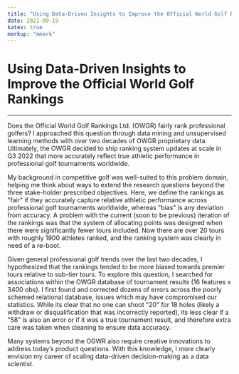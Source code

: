```yaml
---
title: "Using Data-Driven Insights to Improve the Official World Golf Rankings."
date: 2021-09-19
katex: true
markup: "mmark"
---
```


# Using Data-Driven Insights to Improve the Official World Golf Rankings

---

Does the Official World Golf Rankings Ltd. (OWGR) fairly rank professional golfers? I approached this question through data mining and unsupervised learning methods with over two decades of OWGR proprietary data. Ultimately, the OWGR decided to ship ranking system updates at scale in Q3 2022 that more accurately reflect true athletic performance in professional golf tournaments worldwide. 

My background in competitive golf was well-suited to this problem domain, helping me think about ways to extend the research questions beyond the three stake-holder prescribed objectives. Here, we define the rankings as "fair" if they accurately capture relative athletic performance across professional golf tournaments worldwide, whereas "bias" is any deviation from accuracy. A problem with the current (soon to be previous) iteration of the rankings was that the system of allocating points was designed when there were significantly fewer tours included. Now there are over 20 tours with roughly 1900 athletes ranked, and the ranking system was clearly in need of a re-boot. 

Given general professional golf trends over the last two decades, I hypothesized that the rankings tended to be more biased towards premier tours relative to sub-tier tours. To explore this question, I searched for associations within the OWGR database of tournament results (16 features x 3400 obs). I first found and corrected dozens of errors across the poorly schemed relational database, issues which may have compromised our statistics. While its clear that no one can shoot "20" for 18 holes (likely a withdraw or disqualification that was incorrectly reported), its less clear if a "58" is also an error or if it was a true tournament result, and therefore extra care was taken when cleaning to ensure data accuracy. 

Many systems beyond the OGWR also require creative innovations to address today’s product questions. With this knowledge, I more clearly envision my career of scaling data-driven decision-making as a data scientist.




